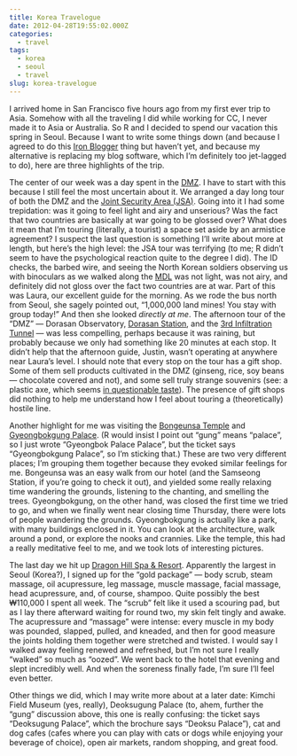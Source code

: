 ```yaml
---
title: Korea Travelogue
date: 2012-04-28T19:55:02.000Z
categories:
  - travel
tags:
  - korea
  - seoul
  - travel
slug: korea-travelogue
---
```

I arrived home in San Francisco five hours ago from my first ever trip to Asia.
Somehow with all the traveling I did while working for CC, I never made it to
Asia or Australia. So R and I decided to spend our vacation this spring in
Seoul. Because I want to write some things down (and because I agreed to do this
[Iron Blogger][1] thing but haven’t yet, and because my alternative is replacing
my blog software, which I’m definitely too jet-lagged to do), here are three
highlights of the trip.

The center of our week was a day spent in the [DMZ][2]. I have to start with
this because I still feel the most uncertain about it. We arranged a day long
tour of both the DMZ and the [Joint Security Area (JSA)][3]. Going into it I had
some trepidation: was it going to feel light and airy and unserious? Was the
fact that two countries are basically at war going to be glossed over? What does
it mean that I’m touring (literally, a tourist) a space set aside by an
armistice agreement? I suspect the last question is something I’ll write about
more at length, but here’s the high level: the JSA tour was terrifying (to me; R
didn’t seem to have the psychological reaction quite to the degree I did). The
ID checks, the barbed wire, and seeing the North Korean soldiers observing us
with binoculars as we walked along the [MDL][4] was not light, was not airy, and
definitely did not gloss over the fact two countries are at war. Part of this
was Laura, our excellent guide for the morning. As we rode the bus north from
Seoul, she sagely pointed out, “1,000,000 land mines! You stay with group
today!” And then she looked _directly at me_. The afternoon tour of the “DMZ” —
Dorasan Observatory, [Dorasan Station][5], and the [3rd Infiltration Tunnel][6]
— was less compelling, perhaps because it was raining, but probably because we
only had something like 20 minutes at each stop. It didn’t help that the
afternoon guide, Justin, wasn’t operating at anywhere near Laura’s level. I
should note that every stop on the tour has a gift shop. Some of them sell
products cultivated in the DMZ (ginseng, rice, soy beans — chocolate covered and
not), and some sell truly strange souvenirs (see: a plastic axe, which seems [in
questionable taste][7]). The presence of gift shops did nothing to help me
understand how I feel about touring a (theoretically) hostile line.

Another highlight for me was visiting the [Bongeunsa Temple][8]  and
[Gyeongbokgung Palace][9]. (R would insist I point out “gung” means “palace”, so
I just wrote “Gyeongbok Palace Palace”, but the ticket says “Gyeongbokgung
Palace”, so I’m sticking that.) These are two very different places; I’m
grouping them together because they evoked similar feelings for me. Bongeunsa
was an easy walk from our hotel (and the Samseong Station, if you’re going to
check it out), and yielded some really relaxing time wandering the grounds,
listening to the chanting, and smelling the trees. Gyeongbokgung, on the other
hand, was closed the first time we tried to go, and when we finally went near
closing time Thursday, there were lots of people wandering the grounds.
Gyeongbokgung is actually like a park, with many buildings enclosed in it. You
can look at the architecture, walk around a pond, or explore the nooks and
crannies. Like the temple, this had a really meditative feel to me, and we took
lots of interesting pictures.

The last day we hit up [Dragon Hill Spa & Resort][10]. Apparently the largest in
Seoul (Korea?), I signed up for the “gold package” — body scrub, steam massage,
oil acupressure, leg massage, muscle massage, facial massage, head acupressure,
and, of course, shampoo. Quite possibly the best ₩110,000 I spent all week. The
“scrub” felt like it used a scouring pad, but as I lay there afterward waiting
for round two, my skin felt tingly and awake. The acupressure and “massage” were
intense: every muscle in my body was pounded, slapped, pulled, and kneaded, and
then for good measure the joints holding them together were stretched and
twisted. I would say I walked away feeling renewed and refreshed, but I’m not
sure I really “walked” so much as “oozed”. We went back to the hotel that
evening and slept incredibly well. And when the soreness finally fade, I’m sure
I’ll feel even better.

Other things we did, which I may write more about at a later date: Kimchi Field
Museum (yes, really), Deoksugung Palace (to, ahem, further the “gung” discussion
above, this one is really confusing: the ticket says “Deoksugung Palace”, which
the brochure says “Deoksu Palace”), cat and dog cafes (cafes where you can play
with cats or dogs while enjoying your beverage of choice), open air markets,
random shopping, and great food.



 [1]: http://iron-blogger-sf.com/
 [2]: http://en.wikipedia.org/wiki/Korean_Demilitarized_Zone
 [3]: http://en.wikipedia.org/wiki/Joint_Security_Area
 [4]: http://en.wikipedia.org/wiki/Military_Demarcation_Line
 [5]: http://en.wikipedia.org/wiki/Dorasan_Station
 [6]: http://en.wikipedia.org/wiki/Third_Tunnel_of_Aggression
 [7]: http://en.wikipedia.org/wiki/Axe_murder_incident
 [8]: http://en.wikipedia.org/wiki/Bongeunsa
 [9]: http://en.wikipedia.org/wiki/Gyeongbokgung
 [10]: http://www.dragonhillspa.com/
